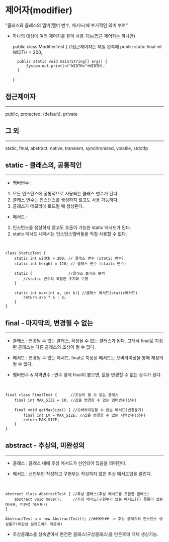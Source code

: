 제어자(modifier)
=========================
"클래스와 클래스의 멤버(멤버 변수, 메서드)에 부가적인 의미 부여"

* 하나의 대상에 여러 제어자를 같이 사용 가능(접근 제어자는 하나만)


    public class ModifierTest {
        //접근제어자는 제일 왼쪽에
        public static final int WIDTH = 200;
        
        public static void main(String[] args) {
            System.out.println("WIDTH="+WIDTH);
        }
    }


접근제어자
---------
*****
public, protected, (default), private


그 외
---------
*****
static, final, abstract, native, transient, synchronized, volatile, strictfp


static - 클래스의, 공통적인
----------
*****

* 멤버변수
: 
1. 모든 인스턴스에 공통적으로 사용되는 클래스 변수가 된다.  
2. 클래스 변수는 인스턴스를 생성하지 않고도 사용 가능하다.  
3. 클래스가 메모리에 로드될 때 생성된다.  

* 메서드
: 
1. 인스턴스를 생성하지 않고도 호출이 가능한 static 메서드가 된다.  
2. static 메서드 내에서는 인스턴스멤버들을 직접 사용할 수 없다.  
  
<br>

    class StaticTest {
        static int width = 200; // 클래스 변수 (static 변수)
        static int height = 120; // 클래스 변수 (staitc 변수)

        static {                //클래스 초기화 블럭
            //static 변수의 복잡한 초기화 수행
        }
    
        static int max(int a, int b){ //클래스 메서드(static메서드)
            return a>b ? a : b;
        }
    }


final - 마지막의, 변경될 수 없는
------------
*****

* 클래스
: 변경될 수 없는 클래스, 확장될 수 없는 클래스가 된다. 그래서 final로 지정된 클래스는 다른 클래스의 조상이 될 수 없다.

* 메서드
: 변경될 수 없는 메서드, final로 지정된 메서드는 오버라이딩을 통해 재정의 될 수 없다.

* 멤버변수 & 지역변수
: 변수 앞에 final이 붙으면, 값을 변경할 수 없는 상수가 된다.

<br>  

    final class FinalTest {      //조상이 될 수 없는 클래스 
        final int MAX_SIZE = 10; //값을 변경할 수 없는 멤버변수(상수)

        final void getMaxSize() { //오버라이딩할 수 없는 메서드(변경불가)
            final int LV = MAX_SIZE; //값을 변경할 수 없는 지역변수(상수)
            return MAX_SIZE;
        }
    }


abstract - 추상의, 미완성의
----------
*****

* 클래스
: 클래스 내에 추상 메서드가 선언되어 있음을 의미한다.

* 메서드
: 선언부만 작성하고 구현부는 작성하지 않은 추상 메서드임을 알린다.

<br>

    abstract class AbstractTest { //추상 클래스(추상 메서드를 포함한 클래스)
        abstract void move();     //추상 메서드(구현부가 없는 메서드({} 몸통이 없는 메서드, 미완성 메서드))
    }

    AbstractTest a = new AbstractTest(); //##에러## -> 추상 클래스의 인스턴스 생성불가(미완성 설계도이기 때문에)


* 추상클래스를 상속받아서 완전한 클래스(구상클래스)를 만든후에 객체 생성가능.